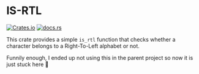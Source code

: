 # IS-RTL

[![Crates.io](https://img.shields.io/crates/v/is-rtl)](https://crates.io/crates/is-rtl)
[![docs.rs](https://img.shields.io/docsrs/is-rtl)](https://docs.rs/is-rtl/)

This crate provides a simple `is_rtl` function that checks whether a character belongs to a
Right-To-Left alphabet or not.

Funnily enough, I ended up not using this in the parent project so now it is just stuck here 🗿
